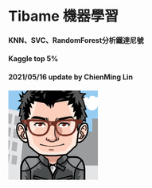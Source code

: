 # Tibame 機器學習

#### KNN、SVC、RandomForest分析鐵達尼號

#### Kaggle top 5%

#### 2021/05/16 update by ChienMing Lin

![image](https://github.com/babymlin/TQC_AI_Licence/blob/main/Q.png?raw=true)











